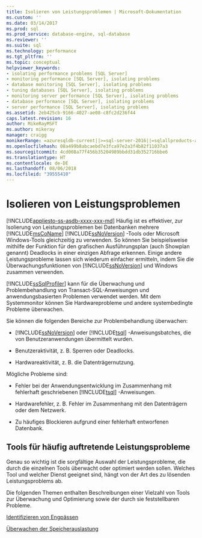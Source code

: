 ```yaml
---
title: Isolieren von Leistungsproblemen | Microsoft-Dokumentation
ms.custom: ''
ms.date: 03/14/2017
ms.prod: sql
ms.prod_service: database-engine, sql-database
ms.reviewer: ''
ms.suite: sql
ms.technology: performance
ms.tgt_pltfrm: ''
ms.topic: conceptual
helpviewer_keywords:
- isolating performance problems [SQL Server]
- monitoring performance [SQL Server], isolating problems
- database monitoring [SQL Server], isolating problems
- tuning databases [SQL Server], isolating problems
- monitoring server performance [SQL Server], isolating problems
- database performance [SQL Server], isolating problems
- server performance [SQL Server], isolating problems
ms.assetid: 2eb425cb-9166-4027-ae08-c8fc2d236f44
caps.latest.revision: 16
author: MikeRayMSFT
ms.author: mikeray
manager: craigg
monikerRange: =azuresqldb-current||>=sql-server-2016||=sqlallproducts-allversions||>=sql-server-linux-2017
ms.openlocfilehash: 08a499b8abcaebd7e3fca97e2a3f4b82f11037a3
ms.sourcegitcommit: 4cd008a77f456b35204989bbdd31db352716bbe6
ms.translationtype: HT
ms.contentlocale: de-DE
ms.lasthandoff: 08/06/2018
ms.locfileid: "39555410"
---
```

# <a name="isolate-performance-problems"></a>Isolieren von Leistungsproblemen
[!INCLUDE[appliesto-ss-asdb-xxxx-xxx-md](../../includes/appliesto-ss-asdb-xxxx-xxx-md.md)]
  Häufig ist es effektiver, zur Isolierung von Leistungsproblemen bei Datenbanken mehrere [!INCLUDE[msCoName](../../includes/msconame-md.md)] [!INCLUDE[ssNoVersion](../../includes/ssnoversion-md.md)] -Tools oder Microsoft Windows-Tools gleichzeitig zu verwenden. So können Sie beispielsweise mithilfe der Funktion für den grafischen Ausführungsplan (auch Showplan genannt) Deadlocks in einer einzigen Abfrage erkennen. Einige andere Leistungsprobleme lassen sich wiederum einfacher ermitteln, indem Sie die Überwachungsfunktionen von [!INCLUDE[ssNoVersion](../../includes/ssnoversion-md.md)] und Windows zusammen verwenden.  
  
 [!INCLUDE[ssSqlProfiler](../../includes/sssqlprofiler-md.md)] kann für die Überwachung und Problembehandlung von Transact-SQL-Anweisungen und anwendungsbasierten Problemen verwendet werden. Mit dem Systemmonitor können Sie Hardwareprobleme und andere systembedingte Probleme überwachen.  
  
 Sie können die folgenden Bereiche zur Problembehandlung überwachen:  
  
-   [!INCLUDE[ssNoVersion](../../includes/ssnoversion-md.md)] oder [!INCLUDE[tsql](../../includes/tsql-md.md)] -Anweisungsbatches, die von Benutzeranwendungen übermittelt wurden.  
  
-   Benutzeraktivität, z. B. Sperren oder Deadlocks.  
  
-   Hardwareaktivität, z. B. die Datenträgernutzung.  
  
 Mögliche Probleme sind:  
  
-   Fehler bei der Anwendungsentwicklung im Zusammenhang mit fehlerhaft geschriebenen [!INCLUDE[tsql](../../includes/tsql-md.md)] -Anweisungen.  
  
-   Hardwarefehler, z. B. Fehler im Zusammenhang mit den Datenträgern oder dem Netzwerk.  
  
-   Zu häufiges Blockieren aufgrund einer fehlerhaft entworfenen Datenbank.  
  
## <a name="tools-for-common-performance-problems"></a>Tools für häufig auftretende Leistungsprobleme  
 Genau so wichtig ist die sorgfältige Auswahl der Leistungsprobleme, die durch die einzelnen Tools überwacht oder optimiert werden sollen. Welches Tool und welcher Dienst geeignet sind, hängt von der Art des zu lösenden Leistungsproblems ab.  
  
 Die folgenden Themen enthalten Beschreibungen einer Vielzahl von Tools zur Überwachung und Optimierung sowie der durch sie feststellbaren Probleme.  
  
 [Identifizieren von Engpässen](../../relational-databases/performance/identify-bottlenecks.md)  
  
 [Überwachen der Speicherauslastung](../../relational-databases/performance-monitor/monitor-memory-usage.md)  
  
  
